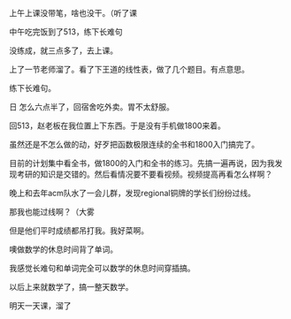 上午上课没带笔，啥也没干。（听了课

中午吃完饭到了513，练下长难句

没练成，就三点多了，去上课。

上了一节老师溜了。看了下王道的线性表，做了几个题目。有点意思。

练下长难句。

日 怎么六点半了，回宿舍吃外卖。胃不太舒服。

回513，赵老板在我位置上下东西。于是没有手机做1800来着。

虽然还是不怎么做的动，好歹把函数极限连续的全书和1800入门搞完了。

目前的计划集中看全书，做1800的入门和全书的练习。先搞一遍再说，因为我发现考研的知识是交错的。然后看情况要不要看视频。视频提高再看怎么样啊？

晚上和去年acm队水了一会儿群，发现regional铜牌的学长们纷纷过线。

那我也能过线啊？（大雾

但是他们平时成绩都吊打我。我好菜啊。

噢做数学的休息时间背了单词。

我感觉长难句和单词完全可以数学的休息时间穿插搞。

以后上来就数学了，搞一整天数学。

明天一天课，溜了